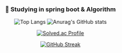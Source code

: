 <!-- ![header](https://capsule-render.vercel.app/api?type=Rounded&color=random)-->
<!-- ### Hi, I'm Shim Hun 👋 -->
<!-- ## Features -->
<div align="center">

  ###  🌱 Studying in spring boot & Algorithm
  <!-- [![Anurag's GitHub stats](https://github-readme-stats.vercel.app/api?username=SHIMHUN)](https://github.com/anuraghazra/github-readme-stats) -->
  ![Top Langs](https://github-readme-stats.vercel.app/api/top-langs/?username=SHIMHUN&layout=compact&theme=tokyonight) ![Anurag's GitHub stats](https://github-readme-stats.vercel.app/api?username=SHIMHUN&count_private=true&theme=chartreuse-dark&show_icons=true)
  
  [![Solved.ac Profile](http://mazassumnida.wtf/api/v2/generate_badge?boj=shimhun99)](https://solved.ac/shimhun99/)
  
  [![GitHub Streak](https://streak-stats.demolab.com?user=SHIMHUN&theme=soft-green&border_radius=5&date_format=M%20j%5B%2C%20Y%5D)](https://git.io/streak-stats)

</div>

